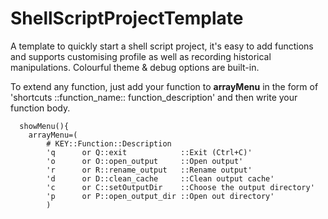# ShellScriptProjectTemplate
A template to quickly start a shell script project, it's easy to add functions and supports customising profile as well as recording historical manipulations. Colourful theme & debug options are built-in.

To extend any function, just add your function to **arrayMenu** in the form of 'shortcuts ::function_name:: function_description' and then write your function body.
```
  showMenu(){
    arrayMenu=(
        # KEY::Function::Description
        'q      or Q::exit            ::Exit (Ctrl+C)'
        'o      or O::open_output     ::Open output'
        'r      or R::rename_output   ::Rename output'
        'd      or D::clean_cache     ::Clean output cache'
        'c      or C::setOutputDir    ::Choose the output directory'
        'p      or P::open_output_dir ::Open out directory'
        )
```
